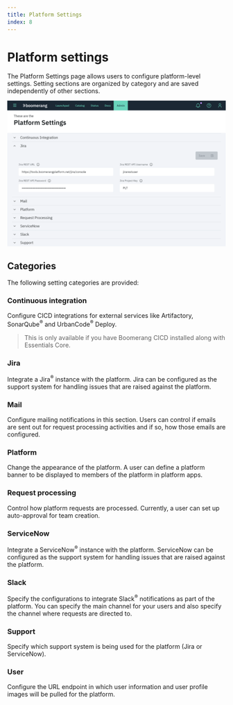 ```yaml
---
title: Platform Settings
index: 8
---
```


# Platform settings

The Platform Settings page allows users to configure platform-level settings. Setting sections are organized by category and are saved independently of other sections.

![Settings](./assets/img/settings/boomerangadmin_settings.png)

## Categories

The following setting categories are provided:

### Continuous integration

Configure CICD integrations for external services like Artifactory, SonarQube<sup>®</sup> and UrbanCode<sup>®</sup> Deploy.

> This is only available if you have Boomerang CICD installed along with Essentials Core.

### Jira

Integrate a Jira<sup>®</sup> instance with the platform. Jira can be configured as the support system for handling issues that are raised against the platform.

### Mail

Configure mailing notifications in this section. Users can control if emails are sent out for request processing activities and if so, how those emails are configured.

### Platform

Change the appearance of the platform. A user can define a platform banner to be displayed to members of the platform in platform apps.

### Request processing

Control how platform requests are processed. Currently, a user can set up auto-approval for team creation.

### ServiceNow

Integrate a ServiceNow<sup>®</sup> instance with the platform. ServiceNow can be configured as the support system for handling issues that are raised against the platform.

### Slack

Specify the configurations to integrate Slack<sup>®</sup> notifications as part of the platform. You can specify the main channel for your users and also specify the channel where requests are directed to.

### Support

Specify which support system is being used for the platform (Jira or ServiceNow).

### User

Configure the URL endpoint in which user information and user profile images will be pulled for the platform.
